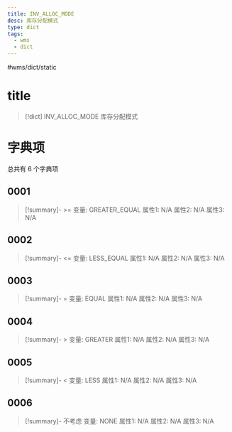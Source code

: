```yaml
---
title: INV_ALLOC_MODE
desc: 库存分配模式
type: dict
tags:
  - wms
  - dict
---
```

#wms/dict/static

# title
>[!dict] INV_ALLOC_MODE
> 库存分配模式

# 字典项
总共有 6 个字典项
## 0001
>[!summary]- >=
>变量: GREATER_EQUAL
>属性1: N/A
>属性2: N/A
>属性3: N/A

## 0002
>[!summary]- <=
>变量: LESS_EQUAL
>属性1: N/A
>属性2: N/A
>属性3: N/A

## 0003
>[!summary]- =
>变量: EQUAL
>属性1: N/A
>属性2: N/A
>属性3: N/A

## 0004
>[!summary]- >
>变量: GREATER
>属性1: N/A
>属性2: N/A
>属性3: N/A

## 0005
>[!summary]- <
>变量: LESS
>属性1: N/A
>属性2: N/A
>属性3: N/A

## 0006
>[!summary]- 不考虑
>变量: NONE
>属性1: N/A
>属性2: N/A
>属性3: N/A
